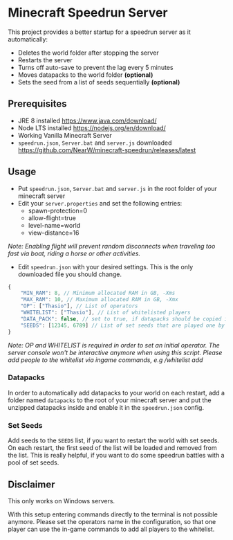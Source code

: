 # Minecraft Speedrun Server

This project provides a better startup for a speedrun server as it automatically:

-   Deletes the world folder after stopping the server
-   Restarts the server
-   Turns off auto-save to prevent the lag every 5 minutes
-   Moves datapacks to the world folder **(optional)**
-   Sets the seed from a list of seeds sequentially **(optional)**

## Prerequisites

-   JRE 8 installed https://www.java.com/download/
-   Node LTS installed https://nodejs.org/en/download/
-   Working Vanilla Minecraft Server
-   `speedrun.json`, `Server.bat` and `server.js` downloaded https://github.com/NearW/minecraft-speedrun/releases/latest

## Usage

-   Put `speedrun.json`, `Server.bat` and `server.js` in the root folder of your minecraft server
-   Edit your `server.properties` and set the following entries:
    -   spawn-protection=0
    -   allow-flight=true
    -   level-name=world
    -   view-distance=16

_Note: Enabling flight will prevent random disconnects when traveling too fast via boat, riding a horse or other activities._

-   Edit `speedrun.json` with your desired settings. This is the only downloaded file you should change.

```ts
{
    "MIN_RAM": 8, // Minimum allocated RAM in GB, -Xms
    "MAX_RAM": 10, // Maximum allocated RAM in GB, -Xmx
    "OP": ["Thasio"], // List of operators
    "WHITELIST": ["Thasio"], // List of whitelisted players
    "DATA_PACK": false, // set to true, if datapacks should be copied into the world
    "SEEDS": [12345, 6789] // List of set seeds that are played one by one, set [] to disable this option
}
```

_Note: OP and WHITELIST is required in order to set an initial operator. The server console won't be interactive anymore when using this script.
Please add people to the whitelist via ingame commands, e.g /whitelist add <PLAYER>_

### Datapacks

In order to automatically add datapacks to your world on each restart, add a folder named `datapacks` to the root of your
minecraft server and put the unzipped datapacks inside and enable it in the `speedrun.json` config.

### Set Seeds

Add seeds to the `SEEDS` list, if you want to restart the world with set seeds. On each restart, the first seed of the list will be loaded and removed from the list.
This is really helpful, if you want to do some speedrun battles with a pool of set seeds.

## Disclaimer

This only works on Windows servers.

With this setup entering commands directly to the terminal is not possible anymore.
Please set the operators name in the configuration, so that one player can use the in-game
commands to add all players to the whitelist.
